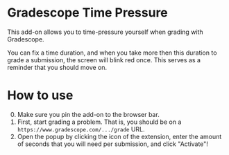 # Gradescope Time Pressure

This add-on allows you to time-pressure yourself when grading with Gradescope.

You can fix a time duration, and when you take more then this duration to grade a submission, the screen will blink red once.
This serves as a reminder that you should move on.

# How to use

0. Make sure you pin the add-on to the browser bar.
1. First, start grading a problem. That is, you should be on a `https://www.gradescope.com/.../grade` URL.
2. Open the popup by clicking the icon of the extension, enter the amount of seconds that you will need per submission, and click "Activate"!
